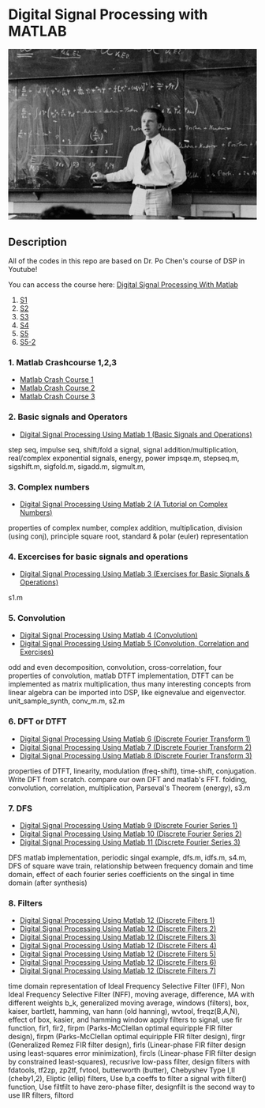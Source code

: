 # Digital Signal Processing with MATLAB

<img src="hei1.jpg" alt="A teacher - Werner Heisenberg">

## Description

All of the codes in this repo are based on Dr. Po Chen's course of DSP in Youtube!

You can access the course here: [Digital Signal Processing With Matlab](https://www.youtube.com/playlist?list=PLX8cYDJmWL1mfq6BI-klKB7YzRdJZ2_WW)

1. [S1](s1/s1.html)
2. [S2](s2/s1.html)
3. [S3](s3/s1.html)
4. [S4](s4/s1.html)
5. [S5](s5/s5.html)
6. [S5-2](s5-2/s5_2.html)

### 1. Matlab Crashcourse 1,2,3
- [Matlab Crash Course 1](https://www.youtube.com/watch?v=y5PTcskuldE&list=PLX8cYDJmWL1mfq6BI-klKB7YzRdJZ2_WW&index=1)
- [Matlab Crash Course 2](https://www.youtube.com/watch?v=OU7F16yPffI&list=PLX8cYDJmWL1mfq6BI-klKB7YzRdJZ2_WW&index=2)
- [Matlab Crash Course 3](https://www.youtube.com/watch?v=5asZPwGMZFs&list=PLX8cYDJmWL1mfq6BI-klKB7YzRdJZ2_WW&index=3)

### 2. Basic signals and Operators 
- [Digital Signal Processing Using Matlab 1 (Basic Signals and Operations)](https://www.youtube.com/watch?v=tpN12ruYATc&list=PLX8cYDJmWL1mfq6BI-klKB7YzRdJZ2_WW&index=4)

step seq, impulse seq, shift/fold a signal, signal addition/multiplication, real/complex exponential signals, energy, power
impsqe.m, stepseq.m, sigshift.m, sigfold.m, sigadd.m, sigmult.m, 

### 3. Complex numbers
- [Digital Signal Processing Using Matlab 2 (A Tutorial on Complex Numbers)](https://www.youtube.com/watch?v=WXKyTXVTnKQ&list=PLX8cYDJmWL1mfq6BI-klKB7YzRdJZ2_WW&index=5)

properties of complex number, complex addition, multiplication, division (using conj), principle square root, standard & polar (euler) representation 
### 4. Excercises for basic signals and operations
- [Digital Signal Processing Using Matlab 3 (Exercises for Basic Signals & Operations)](https://www.youtube.com/watch?v=2D66kbRiVko&list=PLX8cYDJmWL1mfq6BI-klKB7YzRdJZ2_WW&index=6)

s1.m

### 5. Convolution
- [Digital Signal Processing Using Matlab 4 (Convolution)](https://www.youtube.com/watch?v=9YJmOfVTA78&list=PLX8cYDJmWL1mfq6BI-klKB7YzRdJZ2_WW&index=7)
- [Digital Signal Processing Using Matlab 5 (Convolution, Correlation and Exercises)](https://www.youtube.com/watch?v=iNMe8gkjoYo&list=PLX8cYDJmWL1mfq6BI-klKB7YzRdJZ2_WW&index=8)

odd and even decomposition, convolution, cross-correlation, four properties of convolution, matlab DTFT implementation, DTFT can be implemented as matrix multiplication, thus many interesting concepts from linear algebra can be imported into DSP, like eignevalue and eigenvector.
unit_sample_synth, conv_m.m, s2.m

### 6. DFT or DTFT 
- [Digital Signal Processing Using Matlab 6 (Discrete Fourier Transform 1)](https://www.youtube.com/watch?v=cbC1y-Y0V10&list=PLX8cYDJmWL1mfq6BI-klKB7YzRdJZ2_WW&index=10)
- [Digital Signal Processing Using Matlab 7 (Discrete Fourier Transform 2)](https://www.youtube.com/watch?v=sClKKXlwDMM&list=PLX8cYDJmWL1mfq6BI-klKB7YzRdJZ2_WW&index=10)
- [Digital Signal Processing Using Matlab 8 (Discrete Fourier Transform 3)](https://www.youtube.com/watch?v=69oyTIdIIfk&list=PLX8cYDJmWL1mfq6BI-klKB7YzRdJZ2_WW&index=11)

properties of DTFT, linearity, modulation (freq-shift), time-shift, conjugation. Write DFT from scratch. compare our own DFT and matlab's FFT. 
folding, convolution, correlation, multiplication,  Parseval's Theorem (energy), s3.m

### 7. DFS 
- [Digital Signal Processing Using Matlab 9 (Discrete Fourier Series 1)](https://www.youtube.com/watch?v=8CALyVlfB0U&list=PLX8cYDJmWL1mfq6BI-klKB7YzRdJZ2_WW&index=12)
- [Digital Signal Processing Using Matlab 10 (Discrete Fourier Series 2)](https://www.youtube.com/watch?v=lbgPUeDyxkQ&list=PLX8cYDJmWL1mfq6BI-klKB7YzRdJZ2_WW&index=14)
- [Digital Signal Processing Using Matlab 11 (Discrete Fourier Series 3)](https://www.youtube.com/watch?v=keY4SDmFh8E&list=PLX8cYDJmWL1mfq6BI-klKB7YzRdJZ2_WW&index=15)

DFS matlab implementation, periodic singal example, dfs.m, idfs.m, s4.m, DFS of square wave train, relationship between frequency domain and time domain, effect of each fourier series coefficients on the singal in time domain (after synthesis)

### 8. Filters
- [Digital Signal Processing Using Matlab 12 (Discrete Filters 1)](https://youtu.be/zvX_HDCXJJk?list=PLX8cYDJmWL1mfq6BI-klKB7YzRdJZ2_WW)
- [Digital Signal Processing Using Matlab 12 (Discrete Filters 2)](https://youtu.be/aGbWSTHyQVM?list=PLX8cYDJmWL1mfq6BI-klKB7YzRdJZ2_WW)
- [Digital Signal Processing Using Matlab 12 (Discrete Filters 3)](https://youtu.be/w9P-_fQMlIk?list=PLX8cYDJmWL1mfq6BI-klKB7YzRdJZ2_WW)
- [Digital Signal Processing Using Matlab 12 (Discrete Filters 4)](https://youtu.be/GvO_nbXkb1Q?list=PLX8cYDJmWL1mfq6BI-klKB7YzRdJZ2_WW)
- [Digital Signal Processing Using Matlab 12 (Discrete Filters 5)](https://youtu.be/9kJNfb-bhYo?list=PLX8cYDJmWL1mfq6BI-klKB7YzRdJZ2_WW)
- [Digital Signal Processing Using Matlab 12 (Discrete Filters 6)](https://youtu.be/xIC1he784rE?list=PLX8cYDJmWL1mfq6BI-klKB7YzRdJZ2_WW)
- [Digital Signal Processing Using Matlab 12 (Discrete Filters 7)](https://youtu.be/_mdOcOOC84E?list=PLX8cYDJmWL1mfq6BI-klKB7YzRdJZ2_WW)

time domain representation of Ideal Frequency Selective Filter (IFF), Non Ideal Frequency Selective Filter (NFF), moving average, difference, MA with different weights b_k, generalized moving average, windows (filters),
box, kaiser, bartlett, hamming, van hann (old hanning), wvtool, freqz(B,A,N), effect of box, kasier, and hamming window
apply filters to signal, use fir function, fir1, fir2, firpm (Parks-McClellan optimal equiripple FIR filter design), firpm (Parks-McClellan optimal equiripple FIR filter design), 
firgr (Generalized Remez FIR filter design), firls (Linear-phase FIR filter design using least-squares error minimization), fircls (Linear-phase FIR filter design by constrained least-squares), 
recusrive low-pass filter, design filters with fdatools, tf2zp, zp2tf, fvtool, butterworth (butter), Chebyshev Type I,II (cheby1,2), Eliptic (ellip) filters, Use b,a coeffs to filter a signal with filter() function, 
 Use filtfilt to have zero-phase filter, designfilt is the second way to use IIR filters, filtord

